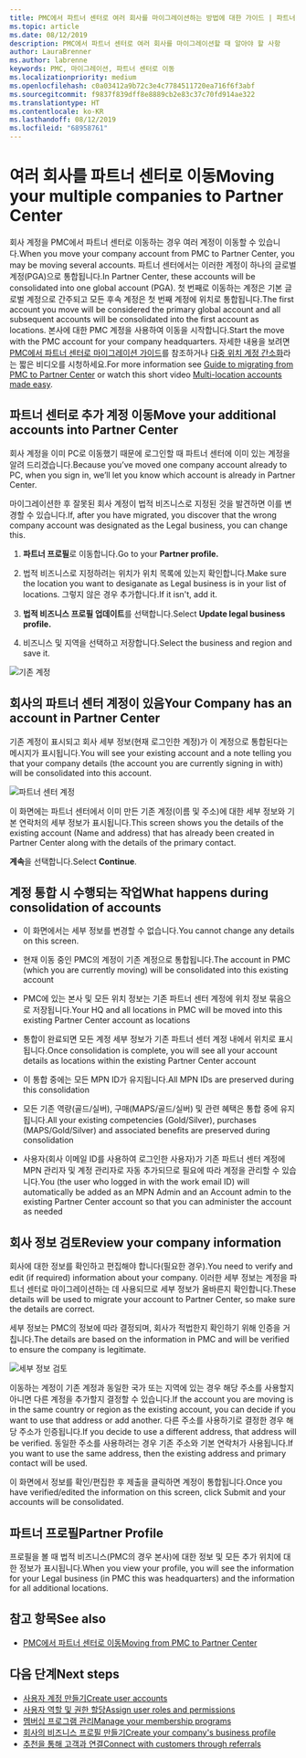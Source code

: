 ```yaml
---
title: PMC에서 파트너 센터로 여러 회사를 마이그레이션하는 방법에 대한 가이드 | 파트너 센터
ms.topic: article
ms.date: 08/12/2019
description: PMC에서 파트너 센터로 여러 회사를 마이그레이션할 때 알아야 할 사항
author: LauraBrenner
ms.author: labrenne
keywords: PMC, 마이그레이션, 파트너 센터로 이동
ms.localizationpriority: medium
ms.openlocfilehash: c0a03412a9b72c3e4c7784511720ea716f6f3abf
ms.sourcegitcommit: f9837f839dff8e8889cb2e83c37c70fd914ae322
ms.translationtype: HT
ms.contentlocale: ko-KR
ms.lasthandoff: 08/12/2019
ms.locfileid: "68958761"
---
```

# <a name="moving-your-multiple-companies-to-partner-center"></a><span data-ttu-id="50f88-104">여러 회사를 파트너 센터로 이동</span><span class="sxs-lookup"><span data-stu-id="50f88-104">Moving your multiple companies to Partner Center</span></span>

<span data-ttu-id="50f88-105">회사 계정을 PMC에서 파트너 센터로 이동하는 경우 여러 계정이 이동할 수 있습니다.</span><span class="sxs-lookup"><span data-stu-id="50f88-105">When you move your company account from PMC to Partner Center, you may be moving several accounts.</span></span> <span data-ttu-id="50f88-106">파트너 센터에서는 이러한 계정이 하나의 글로벌 계정(PGA)으로 통합됩니다.</span><span class="sxs-lookup"><span data-stu-id="50f88-106">In Partner Center, these accounts will be consolidated into one global account (PGA).</span></span> <span data-ttu-id="50f88-107">첫 번째로 이동하는 계정은 기본 글로벌 계정으로 간주되고 모든 후속 계정은 첫 번째 계정에 위치로 통합됩니다.</span><span class="sxs-lookup"><span data-stu-id="50f88-107">The first account you move will be considered the primary global account and all subsequent accounts will be consolidated into the first account as locations.</span></span> <span data-ttu-id="50f88-108">본사에 대한 PMC 계정을 사용하여 이동을 시작합니다.</span><span class="sxs-lookup"><span data-stu-id="50f88-108">Start the move with the PMC account for your company headquarters.</span></span> <span data-ttu-id="50f88-109">자세한 내용을 보려면 [PMC에서 파트너 센터로 마이그레이션 가이드](guide-to-migration.md)를 참조하거나 [다중 위치 계정 간소화](https://vimeo.com/290335248)라는 짧은 비디오를 시청하세요.</span><span class="sxs-lookup"><span data-stu-id="50f88-109">For more information see [Guide to migrating from PMC to Partner Center](guide-to-migration.md) or watch this short video [Multi-location accounts made easy](https://vimeo.com/290335248).</span></span>

## <a name="move-your-additional-accounts-into-partner-center"></a><span data-ttu-id="50f88-110">파트너 센터로 추가 계정 이동</span><span class="sxs-lookup"><span data-stu-id="50f88-110">Move your additional accounts into Partner Center</span></span> 

<span data-ttu-id="50f88-111">회사 계정을 이미 PC로 이동했기 때문에 로그인할 때 파트너 센터에 이미 있는 계정을 알려 드리겠습니다.</span><span class="sxs-lookup"><span data-stu-id="50f88-111">Because you’ve moved one company account already to PC, when you sign in, we’ll let you know which account is already in Partner Center.</span></span> 


<span data-ttu-id="50f88-112">마이그레이션한 후 잘못된 회사 계정이 법적 비즈니스로 지정된 것을 발견하면 이를 변경할 수 있습니다.</span><span class="sxs-lookup"><span data-stu-id="50f88-112">If, after you have migrated, you discover that the wrong company account was designated as the Legal business, you can change this.</span></span>

1. <span data-ttu-id="50f88-113">**파트너 프로필**로 이동합니다.</span><span class="sxs-lookup"><span data-stu-id="50f88-113">Go to your **Partner profile.**</span></span>

2. <span data-ttu-id="50f88-114">법적 비즈니스로 지정하려는 위치가 위치 목록에 있는지 확인합니다.</span><span class="sxs-lookup"><span data-stu-id="50f88-114">Make sure the location you want to desiganate as Legal business is in your list of locations.</span></span> <span data-ttu-id="50f88-115">그렇지 않은 경우 추가합니다.</span><span class="sxs-lookup"><span data-stu-id="50f88-115">If it isn't, add it.</span></span>

3. <span data-ttu-id="50f88-116">**법적 비즈니스 프로필 업데이트**를 선택합니다.</span><span class="sxs-lookup"><span data-stu-id="50f88-116">Select **Update legal business profile.**</span></span>

4. <span data-ttu-id="50f88-117">비즈니스 및 지역을 선택하고 저장합니다.</span><span class="sxs-lookup"><span data-stu-id="50f88-117">Select the business and region and save it.</span></span>

![기존 계정](images/migration/accountwithus.png)

## <a name="your-company-has-an-account-in-partner-center"></a><span data-ttu-id="50f88-119">회사의 파트너 센터 계정이 있음</span><span class="sxs-lookup"><span data-stu-id="50f88-119">Your Company has an account in Partner Center</span></span>

<span data-ttu-id="50f88-120">기존 계정이 표시되고 회사 세부 정보(현재 로그인한 계정)가 이 계정으로 통합된다는 메시지가 표시됩니다.</span><span class="sxs-lookup"><span data-stu-id="50f88-120">You will see your existing account and a note telling you that your company details (the account you are currently signing in with) will be consolidated into this account.</span></span>

![파트너 센터 계정](images/migration/existingaccount2.png)

<span data-ttu-id="50f88-122">이 화면에는 파트너 센터에서 이미 만든 기존 계정(이름 및 주소)에 대한 세부 정보와 기본 연락처의 세부 정보가 표시됩니다.</span><span class="sxs-lookup"><span data-stu-id="50f88-122">This screen shows you the details of the existing account (Name and address) that has already been created in Partner Center along with the details of the primary contact.</span></span> 

<span data-ttu-id="50f88-123">**계속**을 선택합니다.</span><span class="sxs-lookup"><span data-stu-id="50f88-123">Select **Continue**.</span></span>

## <a name="what-happens-during-consolidation-of-accounts"></a><span data-ttu-id="50f88-124">계정 통합 시 수행되는 작업</span><span class="sxs-lookup"><span data-stu-id="50f88-124">What happens during consolidation of accounts</span></span>

- <span data-ttu-id="50f88-125">이 화면에서는 세부 정보를 변경할 수 없습니다.</span><span class="sxs-lookup"><span data-stu-id="50f88-125">You cannot change any details on this screen.</span></span> 

- <span data-ttu-id="50f88-126">현재 이동 중인 PMC의 계정이 기존 계정으로 통합됩니다.</span><span class="sxs-lookup"><span data-stu-id="50f88-126">The account in PMC (which you are currently moving) will be consolidated into this existing account</span></span> 

- <span data-ttu-id="50f88-127">PMC에 있는 본사 및 모든 위치 정보는 기존 파트너 센터 계정에 위치 정보 묶음으로 저장됩니다.</span><span class="sxs-lookup"><span data-stu-id="50f88-127">Your HQ and all locations in PMC will be moved into this existing Partner Center account as locations</span></span>

- <span data-ttu-id="50f88-128">통합이 완료되면 모든 계정 세부 정보가 기존 파트너 센터 계정 내에서 위치로 표시됩니다.</span><span class="sxs-lookup"><span data-stu-id="50f88-128">Once consolidation is complete, you will see all your account details as locations within the existing Partner Center account</span></span> 

- <span data-ttu-id="50f88-129">이 통합 중에는 모든 MPN ID가 유지됩니다.</span><span class="sxs-lookup"><span data-stu-id="50f88-129">All MPN IDs are preserved during this consolidation</span></span>

- <span data-ttu-id="50f88-130">모든 기존 역량(골드/실버), 구매(MAPS/골드/실버) 및 관련 혜택은 통합 중에 유지됩니다.</span><span class="sxs-lookup"><span data-stu-id="50f88-130">All your existing competencies (Gold/Silver), purchases (MAPS/Gold/Silver) and associated benefits are preserved during consolidation</span></span>

- <span data-ttu-id="50f88-131">사용자(회사 이메일 ID를 사용하여 로그인한 사용자)가 기존 파트너 센터 계정에 MPN 관리자 및 계정 관리자로 자동 추가되므로 필요에 따라 계정을 관리할 수 있습니다.</span><span class="sxs-lookup"><span data-stu-id="50f88-131">You (the user who logged in with the work email ID) will automatically be added as an MPN Admin and an Account admin to the existing Partner Center account so that you can administer the account as needed</span></span> 


## <a name="review-your-company-information"></a><span data-ttu-id="50f88-132">회사 정보 검토</span><span class="sxs-lookup"><span data-stu-id="50f88-132">Review your company information</span></span>

<span data-ttu-id="50f88-133">회사에 대한 정보를 확인하고 편집해야 합니다(필요한 경우).</span><span class="sxs-lookup"><span data-stu-id="50f88-133">You need to verify and edit (if required) information about your company.</span></span> <span data-ttu-id="50f88-134">이러한 세부 정보는 계정을 파트너 센터로 마이그레이션하는 데 사용되므로 세부 정보가 올바른지 확인합니다.</span><span class="sxs-lookup"><span data-stu-id="50f88-134">These details will be used to migrate your account to Partner Center, so make sure the details are correct.</span></span> 

<span data-ttu-id="50f88-135">세부 정보는 PMC의 정보에 따라 결정되며, 회사가 적법한지 확인하기 위해 인증을 거칩니다.</span><span class="sxs-lookup"><span data-stu-id="50f88-135">The details are based on the information in PMC and will be verified to ensure the company is legitimate.</span></span> 

![세부 정보 검토](images/migration/review.png)

<span data-ttu-id="50f88-137">이동하는 계정이 기존 계정과 동일한 국가 또는 지역에 있는 경우 해당 주소를 사용할지 아니면 다른 계정을 추가할지 결정할 수 있습니다.</span><span class="sxs-lookup"><span data-stu-id="50f88-137">If the account you are moving is in the same country or region as the existing account, you can decide if you want to use that address or add another.</span></span> <span data-ttu-id="50f88-138">다른 주소를 사용하기로 결정한 경우 해당 주소가 인증됩니다.</span><span class="sxs-lookup"><span data-stu-id="50f88-138">If you decide to use a different address, that address will be verified.</span></span> <span data-ttu-id="50f88-139">동일한 주소를 사용하려는 경우 기존 주소와 기본 연락처가 사용됩니다.</span><span class="sxs-lookup"><span data-stu-id="50f88-139">If you want to use the same address, then the existing address and primary contact will be used.</span></span>

<span data-ttu-id="50f88-140">이 화면에서 정보를 확인/편집한 후 제출을 클릭하면 계정이 통합됩니다.</span><span class="sxs-lookup"><span data-stu-id="50f88-140">Once you have verified/edited the information on this screen, click Submit and your accounts will be consolidated.</span></span>

## <a name="partner-profile"></a><span data-ttu-id="50f88-141">파트너 프로필</span><span class="sxs-lookup"><span data-stu-id="50f88-141">Partner Profile</span></span>

<span data-ttu-id="50f88-142">프로필을 볼 때 법적 비즈니스(PMC의 경우 본사)에 대한 정보 및 모든 추가 위치에 대한 정보가 표시됩니다.</span><span class="sxs-lookup"><span data-stu-id="50f88-142">When you view your profile, you will see the information for your Legal business (in PMC this was headquarters) and the information for all additional locations.</span></span>

## <a name="see-also"></a><span data-ttu-id="50f88-143">참고 항목</span><span class="sxs-lookup"><span data-stu-id="50f88-143">See also</span></span>

- [<span data-ttu-id="50f88-144">PMC에서 파트너 센터로 이동</span><span class="sxs-lookup"><span data-stu-id="50f88-144">Moving from PMC to Partner Center</span></span>](move-pmc-pc-map.md)

## <a name="next-steps"></a><span data-ttu-id="50f88-145">다음 단계</span><span class="sxs-lookup"><span data-stu-id="50f88-145">Next steps</span></span>

- [<span data-ttu-id="50f88-146">사용자 계정 만들기</span><span class="sxs-lookup"><span data-stu-id="50f88-146">Create user accounts </span></span>](create-user-accounts-and-set-permissions.md)
- [<span data-ttu-id="50f88-147">사용자 역할 및 권한 할당</span><span class="sxs-lookup"><span data-stu-id="50f88-147">Assign user roles and permissions</span></span>](permissions-overview.md)
- [<span data-ttu-id="50f88-148">멤버십 프로그램 관리</span><span class="sxs-lookup"><span data-stu-id="50f88-148">Manage your membership programs</span></span>](renew-mpn-offers.md)
- [<span data-ttu-id="50f88-149">회사의 비즈니스 프로필 만들기</span><span class="sxs-lookup"><span data-stu-id="50f88-149">Create your company's business profile</span></span>](create-a-marketing-profile.md)
- [<span data-ttu-id="50f88-150">추천을 통해 고객과 연결</span><span class="sxs-lookup"><span data-stu-id="50f88-150">Connect with customers through referrals</span></span>](responding-to-referrals.md)
